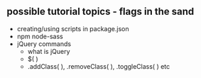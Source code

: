 ## possible tutorial topics - flags in the sand

- creating/using scripts in package.json
- npm node-sass
- jQuery commands
  - what is jQuery
  - $( )
  - .addClass( ), .removeClass( ), .toggleClass( ) etc
